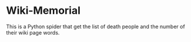 # Wiki-Memorial
This is a Python spider that get the list of death people and the number of their wiki page words.
